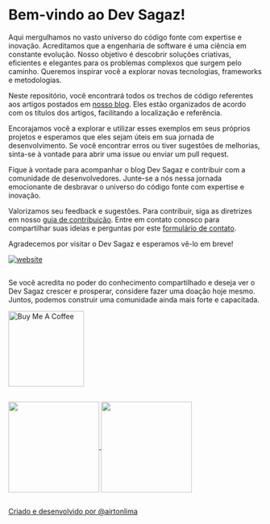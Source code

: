 # Bem-vindo ao Dev Sagaz!

Aqui mergulhamos no vasto universo do código fonte com expertise e inovação. Acreditamos que a engenharia de software é uma ciência em constante evolução. Nosso objetivo é descobrir soluções criativas, eficientes e elegantes para os problemas complexos que surgem pelo caminho. Queremos inspirar você a explorar novas tecnologias, frameworks e metodologias.

Neste repositório, você encontrará todos os trechos de código referentes aos artigos postados em [nosso blog](https://devsagaz.com.br). Eles estão organizados de acordo com os títulos dos artigos, facilitando a localização e referência. 

Encorajamos você a explorar e utilizar esses exemplos em seus próprios projetos e esperamos que eles sejam úteis em sua jornada de desenvolvimento. Se você encontrar erros ou tiver sugestões de melhorias, sinta-se à vontade para abrir uma issue ou enviar um pull request.

Fique à vontade para acompanhar o blog Dev Sagaz e contribuir com a comunidade de desenvolvedores. Junte-se a nós nessa jornada emocionante de desbravar o universo do código fonte com expertise e inovação.

Valorizamos seu feedback e sugestões. Para contribuir, siga as diretrizes em nosso [guia de contribuição](https://devsagaz.com.br/contribution-guide/). Entre em contato conosco para compartilhar suas ideias e perguntas por este [formulário de contato](https://airtonlima.dev.br/#contact).

Agradecemos por visitar o Dev Sagaz e esperamos vê-lo em breve!

[![website](https://img.shields.io/website?label=DevSagaz&style=for-the-badge&logo=blogger&logoColor=white&url=https://devsagaz.com.br/)](https://devsagaz.com.br/)

##
Se você acredita no poder do conhecimento compartilhado e deseja ver o Dev Sagaz crescer e prosperar, considere fazer uma doação hoje mesmo. Juntos, podemos construir uma comunidade ainda mais forte e capacitada.

<a href="https://www.buymeacoffee.com/airton.lima" target="_blank"><img src="https://cdn.buymeacoffee.com/buttons/v2/default-yellow.png" alt="Buy Me A Coffee" width="150"></a>

##
<div>
    <a href="https://github.com/devsagaz" />
    <img align="center" height=180em" src="https://github-readme-stats.vercel.app/api?username=devsagaz&show_icons=true&theme=tokyonight&include_all_commits=true&count_private=true" />
    <img align="center" height=180em" src="https://github-readme-stats.vercel.app/api/top-langs/?username=devsagaz&layout=compact&langs_count=16&theme=tokyonight" />
</div>

##
Criado e desenvolvido por [@airtonlima](https://github.com/airtonlima)
